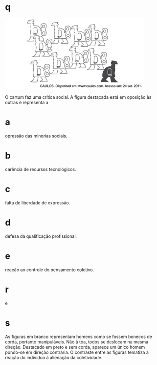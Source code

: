 # q
![](5f841186-e1c3-48e3-f7a1-e5ef1155b345.png)

O cartum faz uma crítica social. A figura destacada está em oposição às outras e representa a

# a
opressão das minorias sociais.

# b
carência de recursos tecnológicos.

# c
falta de liberdade de expressão.

# d
defesa da qualificação profissional.

# e
reação ao controle do pensamento coletivo.

# r
e

# s
As figuras em branco representam homens como se fossem bonecos de corda, portanto manipuláveis. Não à toa, todos se deslocam na mesma direção. Destacado em preto e sem corda, aparece um único homem pondo-se em direção contrária. O contraste entre as figuras tematiza a reação do indivíduo à alienação da coletividade.
